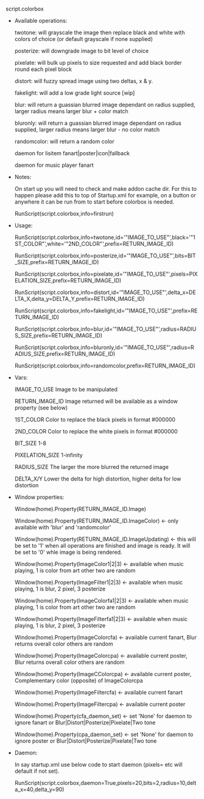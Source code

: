 script.colorbox


- Available operations:

  twotone: will grayscale the image then replace black and white with colors of choice (or default grayscale if none supplied)
  
  posterize: will downgrade image to bit level of choice
  
  pixelate: will bulk up pixels to size requested and add black border round each pixel block
  
  distort: will fuzzy spread image using two deltas, x & y.
  
  fakelight: will add a low grade light source [wip]
  
  blur: will return a guassian blurred image dependant on radius supplied, larger radius means larger blur + color match
  
  bluronly: will return a guassian blurred image dependant on radius supplied, larger radius means larger blur - no color match
  
  randomcolor: will return a random color

  daemon for lisitem fanart|poster|icon|fallback

  daemon for music player fanart


- Notes:

  On start up you will need to check and make addon cache dir. For this to happen please add this to top of Startup.xml for example, on a button or anywhere it can be run from to start before colorbox is needed.

	RunScript(script.colorbox,info=firstrun)


- Usage:

  RunScript(script.colorbox,info=twotone,id='"IMAGE_TO_USE"',black='"1ST_COLOR"',white='"2ND_COLOR"',prefix=RETURN_IMAGE_ID)

  RunScript(script.colorbox,info=posterize,id='"IMAGE_TO_USE"',bits=BIT_SIZE,prefix=RETURN_IMAGE_ID)

  RunScript(script.colorbox,info=pixelate,id='"IMAGE_TO_USE"',pixels=PIXELATION_SIZE,prefix=RETURN_IMAGE_ID)
  
  RunScript(script.colorbox,info=distort,id='"IMAGE_TO_USE"',delta_x=DELTA_X,delta_y=DELTA_Y,prefix=RETURN_IMAGE_ID)

  RunScript(script.colorbox,info=fakelight,id='"IMAGE_TO_USE"',prefix=RETURN_IMAGE_ID)

  RunScript(script.colorbox,info=blur,id='"IMAGE_TO_USE"',radius=RADIUS_SIZE,prefix=RETURN_IMAGE_ID)

  RunScript(script.colorbox,info=bluronly,id='"IMAGE_TO_USE"',radius=RADIUS_SIZE,prefix=RETURN_IMAGE_ID)

  RunScript(script.colorbox,info=randomcolor,prefix=RETURN_IMAGE_ID)


- Vars:

  IMAGE_TO_USE        Image to be manipulated

  RETURN_IMAGE_ID     Image returned will be available as a window property (see below)

  1ST_COLOR           Color to replace the black pixels in format #000000

  2ND_COLOR           Color to replace the white pixels in format #000000

  BIT_SIZE            1-8

  PIXELATION_SIZE     1-infinity

  RADIUS_SIZE         The larger the more blurred the returned image
  
  DELTA_X/Y           Lower the delta for high distortion, higher delta for low distortion


- Window properties:

  Window(home).Property(RETURN_IMAGE_ID.Image)
  
  Window(home).Property(RETURN_IMAGE_ID.ImageColor) <- only available with 'blur' and 'randomcolor'

  Window(home).Property(RETURN_IMAGE_ID.ImageUpdating) <- this will be set to '1' when all operations are finished and image is ready. It will be set to '0' whle image is being rendered.
  
  Window(home).Property(ImageColor1|2|3) <- available when music playing, 1 is color from art other two are random
  
  Window(home).Property(ImageFilter1|2|3) <- available when music playing, 1 is blur, 2 pixel, 3 posterize
  
  Window(home).Property(ImageColorfa1|2|3) <- available when music playing, 1 is color from art other two are random
  
  Window(home).Property(ImageFilterfa1|2|3) <- available when music playing, 1 is blur, 2 pixel, 3 posterize
  
  Window(home).Property(ImageColorcfa) <- available current fanart, Blur returns overall color others are random

  Window(home).Property(ImageColorcpa) <- available current poster, Blur returns overall color others are random
  
  Window(home).Property(ImageCColorcpa) <- available current poster, Complementary color (opposite) of ImageColorcpa
  
  Window(home).Property(ImageFiltercfa) <- available current fanart

  Window(home).Property(ImageFiltercpa) <- available current poster

  Window(home).Property(cfa_daemon_set) <- set 'None' for daemon to ignore fanart or Blur|Distort|Posterize|Pixelate|Two tone
  
  Window(home).Property(cpa_daemon_set) <- set 'None' for daemon to ignore poster or Blur|Distort|Posterize|Pixelate|Two tone
  
  
- Daemon:

  In say startup.xml use below code to start daemon (pixels= etc will default if not set).

  RunScript(script.colorbox,daemon=True,pixels=20,bits=2,radius=10,delta_x=40,delta_y=90)
